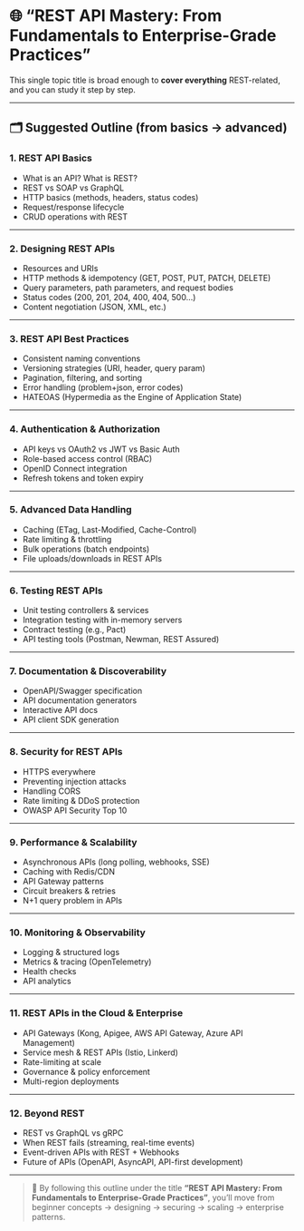 # 🌐 **“REST API Mastery: From Fundamentals to Enterprise-Grade Practices”**

This single topic title is broad enough to **cover everything** REST-related, and you can study it step by step.

---

## 🗂️ Suggested Outline (from basics → advanced)

### **1. REST API Basics**

- What is an API? What is REST?
- REST vs SOAP vs GraphQL
- HTTP basics (methods, headers, status codes)
- Request/response lifecycle
- CRUD operations with REST

---

### **2. Designing REST APIs**

- Resources and URIs
- HTTP methods & idempotency (GET, POST, PUT, PATCH, DELETE)
- Query parameters, path parameters, and request bodies
- Status codes (200, 201, 204, 400, 404, 500…)
- Content negotiation (JSON, XML, etc.)

---

### **3. REST API Best Practices**

- Consistent naming conventions
- Versioning strategies (URI, header, query param)
- Pagination, filtering, and sorting
- Error handling (problem+json, error codes)
- HATEOAS (Hypermedia as the Engine of Application State)

---

### **4. Authentication & Authorization**

- API keys vs OAuth2 vs JWT vs Basic Auth
- Role-based access control (RBAC)
- OpenID Connect integration
- Refresh tokens and token expiry

---

### **5. Advanced Data Handling**

- Caching (ETag, Last-Modified, Cache-Control)
- Rate limiting & throttling
- Bulk operations (batch endpoints)
- File uploads/downloads in REST APIs

---

### **6. Testing REST APIs**

- Unit testing controllers & services
- Integration testing with in-memory servers
- Contract testing (e.g., Pact)
- API testing tools (Postman, Newman, REST Assured)

---

### **7. Documentation & Discoverability**

- OpenAPI/Swagger specification
- API documentation generators
- Interactive API docs
- API client SDK generation

---

### **8. Security for REST APIs**

- HTTPS everywhere
- Preventing injection attacks
- Handling CORS
- Rate limiting & DDoS protection
- OWASP API Security Top 10

---

### **9. Performance & Scalability**

- Asynchronous APIs (long polling, webhooks, SSE)
- Caching with Redis/CDN
- API Gateway patterns
- Circuit breakers & retries
- N+1 query problem in APIs

---

### **10. Monitoring & Observability**

- Logging & structured logs
- Metrics & tracing (OpenTelemetry)
- Health checks
- API analytics

---

### **11. REST APIs in the Cloud & Enterprise**

- API Gateways (Kong, Apigee, AWS API Gateway, Azure API Management)
- Service mesh & REST APIs (Istio, Linkerd)
- Rate-limiting at scale
- Governance & policy enforcement
- Multi-region deployments

---

### **12. Beyond REST**

- REST vs GraphQL vs gRPC
- When REST fails (streaming, real-time events)
- Event-driven APIs with REST + Webhooks
- Future of APIs (OpenAPI, AsyncAPI, API-first development)

---

> 📌 By following this outline under the title **“REST API Mastery: From Fundamentals to Enterprise-Grade Practices”**, you’ll move from beginner concepts → designing → securing → scaling → enterprise patterns.

